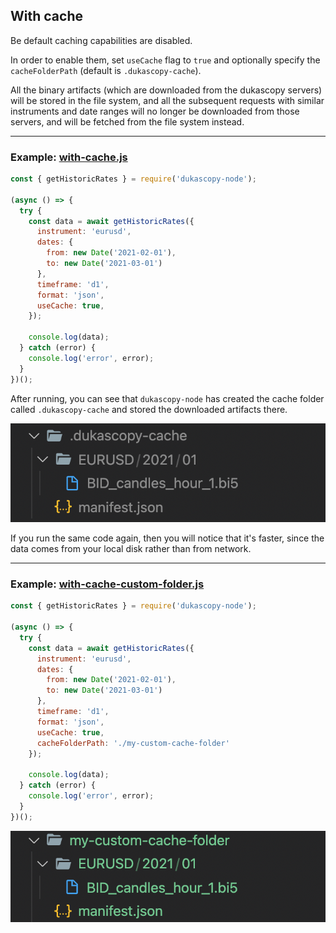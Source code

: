 ## With cache

Be default caching capabilities are disabled.

In order to enable them, set `useCache` flag to `true` and optionally specify the `cacheFolderPath` (default is `.dukascopy-cache`).

All the binary artifacts (which are downloaded from the dukascopy servers) will be stored in the file system, and all the subsequent requests with similar instruments and date ranges will no longer be downloaded from those servers, and will be fetched from the file system instead.

---

### Example: [with-cache.js](https://github.com/Leo4815162342/dukascopy-node/blob/master/examples/with-cache/with-cache.js)

```javascript
const { getHistoricRates } = require('dukascopy-node');

(async () => {
  try {
    const data = await getHistoricRates({
      instrument: 'eurusd',
      dates: {
        from: new Date('2021-02-01'),
        to: new Date('2021-03-01')
      },
      timeframe: 'd1',
      format: 'json',
      useCache: true,
    });

    console.log(data);
  } catch (error) {
    console.log('error', error);
  }
})();
```

After running, you can see that `dukascopy-node` has created the cache folder called `.dukascopy-cache` and stored the downloaded artifacts there.

![dukascopy-node default cache folder](https://raw.githubusercontent.com/Leo4815162342/dukascopy-node/master/examples/with-cache/with-cache.png "dukascopy-node default cache folder")

If you run the same code again, then you will notice that it's faster, since the data comes from your local disk rather than from network.

---

### Example: [with-cache-custom-folder.js](https://github.com/Leo4815162342/dukascopy-node/blob/master/examples/with-cache/with-cache-custom-folder.js)

```javascript
const { getHistoricRates } = require('dukascopy-node');

(async () => {
  try {
    const data = await getHistoricRates({
      instrument: 'eurusd',
      dates: {
        from: new Date('2021-02-01'),
        to: new Date('2021-03-01')
      },
      timeframe: 'd1',
      format: 'json',
      useCache: true,
      cacheFolderPath: './my-custom-cache-folder'
    });

    console.log(data);
  } catch (error) {
    console.log('error', error);
  }
})();
```

![dukascopy-node custom cache folder](https://github.com/Leo4815162342/dukascopy-node/blob/master/examples/with-cache/with-cache-custom-folder.png?raw=true "dukascopy-node custom cache folder")
